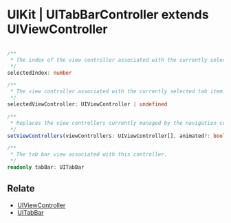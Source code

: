 # UIKit | UITabBarController extends UIViewController

```typescript

/**
 * The index of the view controller associated with the currently selected tab item.
 */
selectedIndex: number

/**
 * The view controller associated with the currently selected tab item.
 */
selectedViewController: UIViewController | undefined

/**
 * Replaces the view controllers currently managed by the navigation controller with the specified items.
 */
setViewControllers(viewControllers: UIViewController[], animated?: boolean): void

/**
 * The tab bar view associated with this controller.
 */
readonly tabBar: UITabBar

```

## Relate

* [UIViewController](UIViewController.md)
* [UITabBar](UITabBar.md)